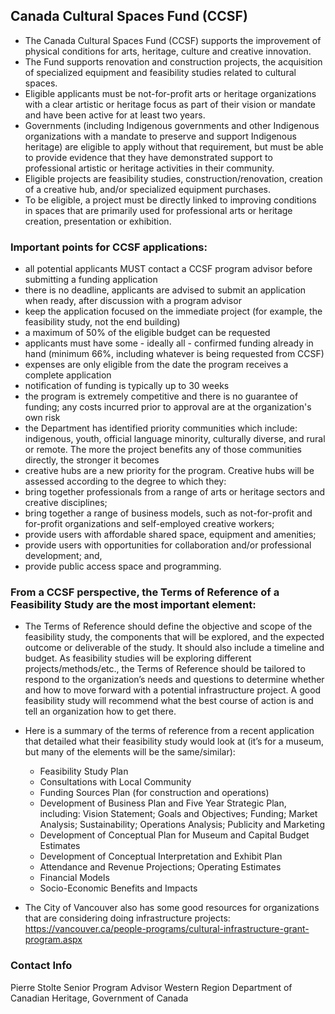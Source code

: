 


## Canada Cultural Spaces Fund (CCSF)
- The Canada Cultural Spaces Fund (CCSF) supports the improvement of physical conditions for arts, heritage, culture and creative innovation. 
- The Fund supports renovation and construction projects, the acquisition of specialized equipment and feasibility studies related to cultural spaces.  
- Eligible applicants must be not-for-profit arts or heritage organizations with a clear artistic or heritage focus as part of their vision or mandate 
and have been active for at least two years.  
- Governments (including Indigenous governments and other Indigenous organizations with a mandate to preserve and support Indigenous heritage) are eligible to apply without that requirement, but must be able to provide evidence that they have demonstrated support to professional artistic or 
heritage activities in their community.  
- Eligible projects are feasibility studies, construction/renovation, creation of a creative hub, and/or specialized equipment purchases.  
- To be eligible, a project must be directly linked to improving conditions in spaces that are primarily used for professional arts or heritage creation, presentation 
or exhibition.

### Important points for CCSF applications: 
- all potential applicants MUST contact a CCSF program advisor before submitting a funding application 
- there is no deadline, applicants are advised to submit an application when ready, after discussion with a program advisor
- keep the application focused on the immediate project (for example, the feasibility study, not the end building)
- a maximum of 50% of the eligible budget can be requested 
- applicants must have some - ideally all - confirmed funding already in hand (minimum 66%, including whatever is being requested from CCSF)
- expenses are only eligible from the date the program receives a complete application 
- notification of funding is typically up to 30 weeks
- the program is extremely competitive and there is no guarantee of funding; any costs incurred prior to approval are at the organization's own risk 
- the Department has identified priority communities which include: indigenous, youth, official language minority, culturally diverse, and rural or remote.  The more the project benefits any of those communities directly, the stronger it becomes
- creative hubs are a new priority for the program.  Creative hubs will be assessed according to the degree to which they:
- bring together professionals from a range of arts or heritage sectors and creative disciplines;
- bring together a range of business models, such as not-for-profit and for-profit organizations and self-employed creative workers;
- provide users with affordable shared space, equipment and amenities;
- provide users with opportunities for collaboration and/or professional development; and,
- provide public access space and programming.
 

### From a CCSF perspective, the Terms of Reference of a Feasibility Study are the most important element: 
- The Terms of Reference should define the objective and scope of the feasibility study, the components that will be explored, and the expected outcome or deliverable of the study. It should also include a timeline and budget. As feasibility studies will be exploring different projects/methods/etc., the Terms of Reference should be tailored to respond to the organization’s needs and questions to determine whether and how to move forward with a potential infrastructure project. A good feasibility study will recommend what the best course of action is and tell an organization how to get there.
- Here is a summary of the terms of reference from a recent application that detailed what their feasibility study would look at (it’s for a museum, but many of the elements will be the same/similar):
   - Feasibility Study Plan
   - Consultations with Local Community
   - Funding Sources Plan (for construction and operations)
   - Development of Business Plan and Five Year Strategic Plan, including: Vision Statement; Goals and Objectives; Funding; Market Analysis; Sustainability; Operations Analysis; Publicity and Marketing
   - Development of Conceptual Plan for Museum and Capital Budget Estimates
   - Development of Conceptual Interpretation and Exhibit Plan
   - Attendance and Revenue Projections; Operating Estimates
   - Financial Models
   - Socio-Economic Benefits and Impacts

- The City of Vancouver also has some good resources for organizations that are considering doing infrastructure projects: https://vancouver.ca/people-programs/cultural-infrastructure-grant-program.aspx

### Contact Info
Pierre Stolte
Senior Program Advisor
Western Region
Department of Canadian Heritage, Government of Canada
